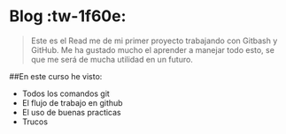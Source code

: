 # Blog :tw-1f60e:

> Este es el Read me de mi primer proyecto trabajando con Gitbash y GitHub. Me ha gustado mucho el aprender a manejar todo esto, se que me será de mucha utilidad en un futuro.

##En este curso he visto:
* Todos los comandos git
* El flujo de trabajo en github
* El uso de buenas practicas
* Trucos
